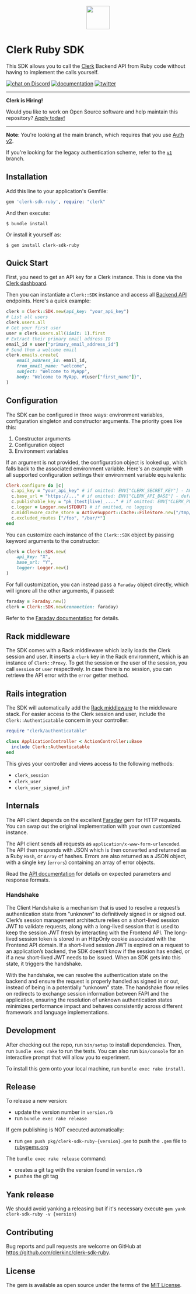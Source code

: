 <p align="center">
  <a href="https://www.clerk.com/?utm_source=github&utm_medium=starter_repos&utm_campaign=sdk_ruby" target="_blank" align="center">
    <picture>
      <source media="(prefers-color-scheme: dark)" srcset="./docs/clerk-logo-dark.png">
      <img src="./docs/clerk-logo-light.png" height="64">
    </picture>
  </a>
  <br />
</p>

# Clerk Ruby SDK

This SDK allows you to call the [Clerk](https://www.clerk.com/?utm_source=github&utm_medium=starter_repos&utm_campaign=sdk_ruby) Backend API from Ruby code without having to implement the calls yourself.

[![chat on Discord](https://img.shields.io/discord/856971667393609759.svg?logo=discord)](https://discord.com/invite/b5rXHjAg7A)
[![documentation](https://img.shields.io/badge/documentation-clerk-green.svg)](https://clerk.com/docs)
[![twitter](https://img.shields.io/twitter/follow/ClerkDev?style=social)](https://twitter.com/intent/follow?screen_name=ClerkDev)

---

**Clerk is Hiring!**

Would you like to work on Open Source software and help maintain this repository? [Apply today!](https://apply.workable.com/clerk-dev/)

---

**Note**: You're looking at the main branch, which requires that you use [Auth
v2](https://clerk.com/docs/upgrade-guides/auth-v2).

If you're looking for the legacy authentication scheme, refer to the
[`v1`](https://github.com/clerkinc/clerk-sdk-ruby/tree/v1) branch.

## Installation

Add this line to your application's Gemfile:

```ruby
gem 'clerk-sdk-ruby', require: "clerk"
```

And then execute:

    $ bundle install

Or install it yourself as:

    $ gem install clerk-sdk-ruby

## Quick Start

First, you need to get an API key for a Clerk instance. This is done via the
[Clerk dashboard](https://dashboard.clerk.com/applications).

Then you can instantiate a `Clerk::SDK` instance and access all
[Backend API](https://clerk.com/docs/reference/backend-api) endpoints.
Here's a quick example:

```ruby
clerk = Clerk::SDK.new(api_key: "your_api_key")
# List all users
clerk.users.all
# Get your first user
user = clerk.users.all(limit: 1).first
# Extract their primary email address ID
email_id = user["primary_email_address_id"]
# Send them a welcome email
clerk.emails.create(
    email_address_id: email_id,
    from_email_name: "welcome",
    subject: "Welcome to MyApp",
    body: "Welcome to MyApp, #{user["first_name"]}",
)
```

## Configuration

The SDK can be configured in three ways: environment variables, configuration
singleton and constructor arguments. The priority goes like this:

1. Constructor arguments
2. Configuration object
3. Environment variables

If an argument is not provided, the configuration object is looked up, which
falls back to the associated environment variable. Here's an example with all
supported configuration settings their environment variable equivalents:

```ruby
Clerk.configure do |c|
  c.api_key = "your_api_key" # if omitted: ENV["CLERK_SECRET_KEY"] - API calls will fail if unset
  c.base_url = "https://..." # if omitted: ENV["CLERK_API_BASE"] - defaults to "https://api.clerk.com/v1/"
  c.publishable_key = "pk_(test|live)_...." # if omitted: ENV["CLERK_PUBLISHABLE_KEY"] - Handshake mechanism (check section below) will fail if unset
  c.logger = Logger.new(STDOUT) # if omitted, no logging
  c.middleware_cache_store = ActiveSupport::Cache::FileStore.new("/tmp/clerk_middleware_cache") # if omitted: no caching
  c.excluded_routes ["/foo", "/bar/*"]
end
```

You can customize each instance of the `Clerk::SDK` object by passing keyword
arguments to the constructor:

```ruby
clerk = Clerk::SDK.new(
    api_key: "X",
    base_url: "Y",
    logger: Logger.new()
)
```

For full customization, you can instead pass a `Faraday` object directly, which
will ignore all the other arguments, if passed:

```ruby
faraday = Faraday.new()
clerk = Clerk::SDK.new(connection: faraday)
```

Refer to the [Faraday documentation](https://lostisland.github.io/faraday/usage/#customizing-faradayconnection)
for details.

## Rack middleware

The SDK comes with a Rack middleware which lazily loads the Clerk session and
user. It inserts a `clerk` key in the Rack environment, which is an instance
of `Clerk::Proxy`. To get the session or the user of the session, you call
`session` or `user` respectively. In case there is no session, you can retrieve
the API error with the `error` getter method.

## Rails integration

The SDK will automatically add the [Rack middleware](#rack-middleware) to the
middleware stack. For easier access to the Clerk session and user, include the
`Clerk::Authenticatable` concern in your controller:

```ruby
require "clerk/authenticatable"

class ApplicationController < ActionController::Base
  include Clerk::Authenticatable
end
```

This gives your controller and views access to the following methods:

- `clerk_session`
- `clerk_user`
- `clerk_user_signed_in?`

## Internals

The API client depends on the excellent [Faraday](https://rubygems.org/gems/faraday)
gem for HTTP requests. You can swap out the original implementation with your
own customized instance.

The API client sends all requests as `application/x-www-form-urlencoded`. The
API then responds with JSON which is then converted and returned as a Ruby
`Hash`, or `Array` of hashes. Errors are also returned as a JSON object, with a
single key (`errors`) containing an array of error objects.

Read the [API documentation](https://clerk.com/docs/reference/backend-api)
for details on expected parameters and response formats.

<a name="handshake"></a>

### Handshake

The Client Handshake is a mechanism that is used to resolve a request’s authentication state from “unknown” to definitively signed in or signed out. Clerk’s session management architecture relies on a short-lived session JWT to validate requests, along with a long-lived session that is used to keep the session JWT fresh by interacting with the Frontend API. The long-lived session token is stored in an HttpOnly cookie associated with the Frontend API domain. If a short-lived session JWT is expired on a request to an application’s backend, the SDK doesn’t know if the session has ended, or if a new short-lived JWT needs to be issued. When an SDK gets into this state, it triggers the handshake.

With the handshake, we can resolve the authentication state on the backend and ensure the request is properly handled as signed in or out, instead of being in a potentially “unknown” state. The handshake flow relies on redirects to exchange session information between FAPI and the application, ensuring the resolution of unknown authentication states minimizes performance impact and behaves consistently across different framework and language implementations.

## Development

After checking out the repo, run `bin/setup` to install dependencies. Then, run
`bundle exec rake` to run the tests. You can also run `bin/console` for an
interactive prompt that will allow you to experiment.

To install this gem onto your local machine, run `bundle exec rake install`. 

## Release

To release a new version:
- update the version number in `version.rb`
- run `bundle exec rake release`

If gem publishing is NOT executed automatically:
- run `gem push pkg/clerk-sdk-ruby-{version}.gem` to push the `.gem` file to [rubygems.org](https://rubygems.org)

The `bundle exec rake release` command:
- creates a git tag with the version found in `version.rb`
- pushes the git tag

## Yank release

We should avoid yanking a releasing but if it's necessary execute `gem yank clerk-sdk-ruby -v {version}`

## Contributing

Bug reports and pull requests are welcome on GitHub at https://github.com/clerkinc/clerk-sdk-ruby.

## License

The gem is available as open source under the terms of the [MIT License](https://opensource.org/licenses/MIT).
